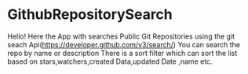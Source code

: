 # GithubRepositorySearch
Hello!
Here the App with searches Public Git Repositories using the git seach Api(https://developer.github.com/v3/search/)
You can search the repo by name or description 
There is a sort filter which can sort the list based on stars,watchers,created Data,updated Date ,name etc.
